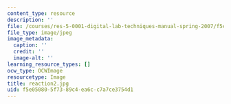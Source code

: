 ```yaml
---
content_type: resource
description: ''
file: /courses/res-5-0001-digital-lab-techniques-manual-spring-2007/f5e050805f7389c4ea6cc7a7ce3754d1_reaction2.jpg
file_type: image/jpeg
image_metadata:
  caption: ''
  credit: ''
  image-alt: ''
learning_resource_types: []
ocw_type: OCWImage
resourcetype: Image
title: reaction2.jpg
uid: f5e05080-5f73-89c4-ea6c-c7a7ce3754d1
---
```

